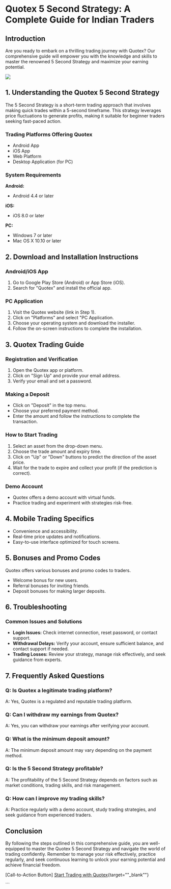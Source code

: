 # Quotex 5 Second Strategy: A Complete Guide for Indian Traders

## Introduction

Are you ready to embark on a thrilling trading journey with Quotex? Our
comprehensive guide will empower you with the knowledge and skills to
master the renowned 5 Second Strategy and maximize your earning
potential.

[![](https://static.quotex.io/files/4_en/300_250.jpg)](https://traff.sbs/brokerqxlid)

## 1. Understanding the Quotex 5 Second Strategy

The 5 Second Strategy is a short-term trading approach that involves
making quick trades within a 5-second timeframe. This strategy leverages
price fluctuations to generate profits, making it suitable for beginner
traders seeking fast-paced action.

### Trading Platforms Offering Quotex

-   Android App
-   iOS App
-   Web Platform
-   Desktop Application (for PC)

### System Requirements

**Android:**

-   Android 4.4 or later

**iOS:**

-   iOS 8.0 or later

**PC:**

-   Windows 7 or later
-   Mac OS X 10.10 or later

## 2. Download and Installation Instructions

### Android/iOS App

1.  Go to Google Play Store (Android) or App Store (iOS).
2.  Search for "Quotex" and install the official app.

### PC Application

1.  Visit the Quotex website (link in Step 1).
2.  Click on "Platforms" and select "PC Application.
3.  Choose your operating system and download the installer.
4.  Follow the on-screen instructions to complete the installation.

## 3. Quotex Trading Guide

### Registration and Verification

1.  Open the Quotex app or platform.
2.  Click on "Sign Up" and provide your email address.
3.  Verify your email and set a password.

### Making a Deposit

-   Click on "Deposit" in the top menu.
-   Choose your preferred payment method.
-   Enter the amount and follow the instructions to complete the
    transaction.

### How to Start Trading

1.  Select an asset from the drop-down menu.
2.  Choose the trade amount and expiry time.
3.  Click on "Up" or "Down" buttons to predict the direction
    of the asset price.
4.  Wait for the trade to expire and collect your profit (if the
    prediction is correct).

### Demo Account

-   Quotex offers a demo account with virtual funds.
-   Practice trading and experiment with strategies risk-free.

## 4. Mobile Trading Specifics

-   Convenience and accessibility.
-   Real-time price updates and notifications.
-   Easy-to-use interface optimized for touch screens.

## 5. Bonuses and Promo Codes

Quotex offers various bonuses and promo codes to traders.

-   Welcome bonus for new users.
-   Referral bonuses for inviting friends.
-   Deposit bonuses for making larger deposits.

## 6. Troubleshooting

### Common Issues and Solutions

-   **Login Issues:** Check internet connection, reset password, or
    contact support.
-   **Withdrawal Delays:** Verify your account, ensure sufficient
    balance, and contact support if needed.
-   **Trading Losses:** Review your strategy, manage risk effectively,
    and seek guidance from experts.

## 7. Frequently Asked Questions

### Q: Is Quotex a legitimate trading platform?

A: Yes, Quotex is a regulated and reputable trading platform.

### Q: Can I withdraw my earnings from Quotex?

A: Yes, you can withdraw your earnings after verifying your account.

### Q: What is the minimum deposit amount?

A: The minimum deposit amount may vary depending on the payment method.

### Q: Is the 5 Second Strategy profitable?

A: The profitability of the 5 Second Strategy depends on factors such as
market conditions, trading skills, and risk management.

### Q: How can I improve my trading skills?

A: Practice regularly with a demo account, study trading strategies, and
seek guidance from experienced traders.

## Conclusion

By following the steps outlined in this comprehensive guide, you are
well-equipped to master the Quotex 5 Second Strategy and navigate the
world of trading confidently. Remember to manage your risk effectively,
practice regularly, and seek continuous learning to unlock your earning
potential and achieve financial freedom.

\[Call-to-Action Button\] [Start Trading with
Quotex](\%22https://traff.sbs/brokerqxsignup\%22){target=""_blank""}

\`\`\`

